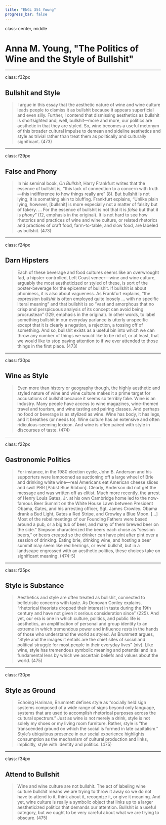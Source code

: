 ```yaml
---
title: "ENGL 354 Young"
progress_bar: false
---
```

class: center, middle

# Anna M. Young, "The Politics of Wine and the Style of Bullshit"
---
class: f32px
## Bullshit and Style

> I argue in this essay that the aesthetic nature of wine and wine culture leads people to dismiss it as bullshit because it appears superficial and even silly. Further, I contend that dismissing aesthetics as bullshit is shortsighted and, well, bullshit—more and more, our politics are aesthetic in that they are styled. So, wine becomes a useful metonym of this broader cultural impulse to demean and sideline aesthetics and style as trivial rather than treat them as politically and culturally significant. (473)

---
class: f29px
## False and Phony

> In his seminal book, *On Bullshit*, Harry Frankfurt writes that the essence of bullshit is, “this lack of connection to a concern with truth—this indifference to how things really are” (8). But bullshit is not lying; it is something akin to bluffing. Frankfurt explains, “Unlike plain lying, however, [bullshit] is more especially not a matter of falsity but of fakery. ... For the essence of bullshit is not that it is *false* but that it is *phony*” (12, emphasis in the original). It is not hard to see how rhetorics and practices of wine and wine culture, or related rhetorics and practices of craft food, farm-to-table, and slow food, are labeled as bullshit. (473)

---
class: f24px
## Darn Hipsters

> Each of these beverage and food cultures seems like an overwrought fad, a hipster-controlled, Left Coast veneer—wine and wine culture, arguably the most aestheticized or styled of these, is sort of the poster-beverage for the epicenter of bullshit. If bullshit is about phoniness, it is also about vagueness. As Frankfurt explains, “the expression *bullshit* is often employed quite loosely ... with no specific literal meaning” and that bullshit is so “vast and amorphous that no crisp and perspicuous analysis of its concept can avoid being procrustean” (129, emphasis in the original). In other words, to label something bullshit in our everyday parlance is utterly unspecific except that it is clearly a negation, a rejection, a tossing off of something. And so, bullshit exists as a useful bin into which we can throw any number of things we would like to be rid of, or at least, that we would like to stop paying attention to if we ever attended to those things in the first place. (473)

---
class: f30px
## Wine as Style

> Even more than history or geography though, the highly aesthetic and styled nature of wine and wine culture makes it a prime target for accusations of bullshit because it seems so terribly fake. Wine is an industry. Many people have access to wine magazines, wine-themed travel and tourism, and wine tasting and pairing classes. And perhaps no food or beverage is as stylized as wine. Wine has body, it has legs, and it breathes (or needs to). Wine culture has an extensive and often ridiculous-seeming lexicon. And wine is often paired with style in discourses of taste. (474)

---
class: f22px
## Gastronomic Politics

> For instance, in the 1980 election cycle, John B. Anderson and his supporters were lampooned as auctioning off a large wheel of Brie and drinking white wine—real Americans eat American cheese slices and swill PBR [Pabst Blue Ribbon]. Clearly, Anderson did not get the message and was written off as elitist. Much more recently, the arrest of Henry Louis Gates, Jr. at his own Cambridge home led to the now-famous Beer Summit on the White House Lawn between President Obama, Gates, and his arresting officer, Sgt. James Crowley. Obama drank a Bud Light, Gates a Red Stripe, and Crowley a Blue Moon. […] Most of the rebel meetings of our Founding Fathers were based around a pub, or a big tub of beer, and many of them brewed beer on the side.” Simpson characterized the beers each chose as “session beers,” or beers created so the drinker can have pint after pint over a session of drinking. Eating brie, drinking wine, and hosting a beer summit may seem like red herrings, or even bullshit, but in a landscape engrossed with an aesthetic politics, these choices take on significant meaning. (474-5)

---
class: f25px
## Style is Substance

> Aesthetics and style are often treated as bullshit, connected to belletristic concerns with taste. As Donovan Conley explains, “rhetorical theorists dropped their interest in taste during the 19th century and have not given it serious consideration since” (225). And yet, our era is one in which culture, politics, and public life is aesthetics, an amplification of personal and group identity to an extreme in which tremendous power and influence rests in the hands of those who understand the world as styled. As Brummett argues, “Style and the images it entails are the chief sites of social and political struggle for most people in their everyday lives” (xiv). Like wine, style has tremendous symbolic meaning and potential and is a fundamental lens by which we ascertain beliefs and values about the world. (475)

---
class: f30px
## Style as Ground

> Echoing Hariman, Brummett defines style as “socially held sign systems composed of a wide range of signs beyond only language, systems that are used to accomplish rhetorical purposes across the cultural spectrum.” Just as wine is not merely a drink, style is not solely my shoes or my living room furniture. Rather, style is “the transcended ground on which the social is formed in late capitalism.” Style’s ubiquitous presence in our social experience highlights consumption as the mechanism of cultural production and links, implicitly, style with identity and politics. (475)

---
class: f34px
## Attend to Bullshit

> Wine and wine culture are not bullshit. The act of labeling wine culture bullshit means we are trying to throw it away so we do not have to attend to it, think about it, recognize it, or give it meaning. And yet, wine culture is really a symbolic object that links up to a larger aestheticized politics that demands our attention. Bullshit is a useful category, but we ought to be very careful about what we are trying to obscure. (475)